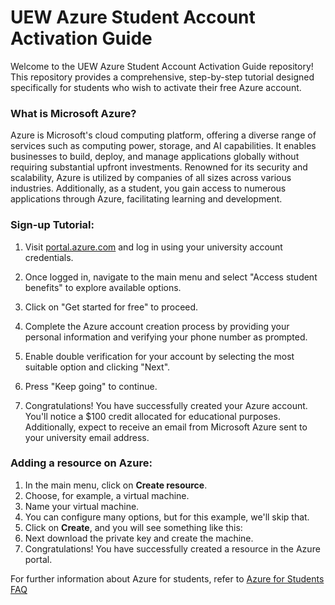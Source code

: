 # UEW Azure Student Account Activation Guide

Welcome to the UEW Azure Student Account Activation Guide repository! This repository provides a comprehensive, step-by-step tutorial designed specifically for students who wish to activate their free Azure account.


### What is Microsoft Azure?

Azure is Microsoft's cloud computing platform, offering a diverse range of services such as computing power, storage, and AI capabilities. It enables businesses to build, deploy, and manage applications globally without requiring substantial upfront investments. Renowned for its security and scalability, Azure is utilized by companies of all sizes across various industries. Additionally, as a student, you gain access to numerous applications through Azure, facilitating learning and development.

### Sign-up Tutorial:

1. Visit [portal.azure.com](https://portal.azure.com) and log in using your university account credentials.
   
2. Once logged in, navigate to the main menu and select "Access student benefits" to explore available options.

3. Click on "Get started for free" to proceed.
   
4. Complete the Azure account creation process by providing your personal information and verifying your phone number as prompted.
   
5. Enable double verification for your account by selecting the most suitable option and clicking "Next".   

6. Press "Keep going" to continue.
   
7. Congratulations! You have successfully created your Azure account. You'll notice a $100 credit allocated for educational purposes. Additionally, expect to receive an email from Microsoft Azure sent to your university email address.

### Adding a resource on Azure:

1. In the main menu, click on **Create resource**.
2. Choose, for example, a virtual machine.
3. Name your virtual machine.
4. You can configure many options, but for this example, we'll skip that.
6. Click on **Create**, and you will see something like this:
8. Next download the private key and create the machine.
9. Congratulations! You have successfully created a resource in the Azure portal.

For further information about Azure for students, refer to [Azure for Students FAQ](https://learn.microsoft.com/pl-pl/azure/education-hub/azure-dev-tools-teaching/program-faq#azure-for-students)

